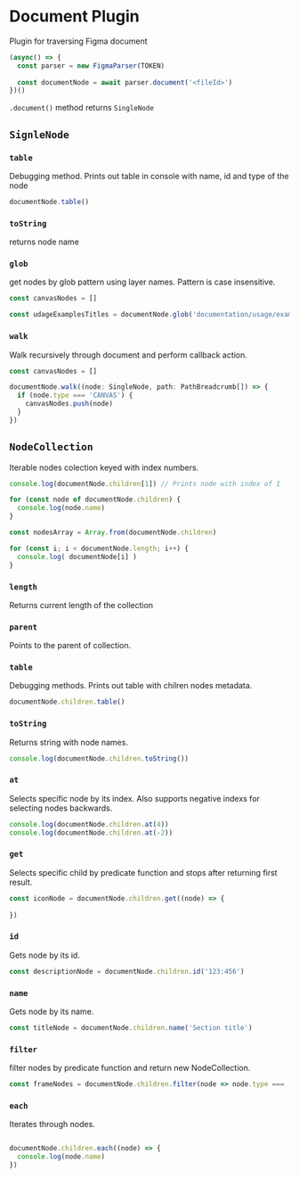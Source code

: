 # Document Plugin

Plugin for traversing Figma document

```javascript
(async() => {
  const parser = new FigmaParser(TOKEN)
  
  const documentNode = await parser.document('<fileId>')
})()
```
`.document()` method returns `SingleNode`

## `SignleNode`

### `table`
Debugging method. Prints out table in console with name, id and type of the node
```javascript
documentNode.table()
```

### `toString`
returns node name

### `glob`
get nodes by glob pattern using layer names. Pattern is case insensitive.

```javascript
const canvasNodes = [] 

const udageExamplesTitles = documentNode.glob('documentation/usage/examples/**/title')
```

### `walk`
Walk recursively through document and perform callback action.
```javascript
const canvasNodes = [] 

documentNode.walk((node: SingleNode, path: PathBreadcrumb[]) => {
  if (node.type === 'CANVAS') {
    canvasNodes.push(node)
  }
})
```

## `NodeCollection`
Iterable nodes colection keyed with index numbers.

```javascript
console.log(documentNode.children[1]) // Prints node with index of 1

for (const node of documentNode.children) {
  console.log(node.name)
}

const nodesArray = Array.from(documentNode.children)

for (const i; i < documentNode.length; i++) {
  console.log( documentNode[i] )
}
```

### `length`
Returns current length of the collection 

### `parent`
Points to the parent of collection.

### `table`
Debugging methods. Prints out table with chilren nodes metadata.

```javascript
documentNode.children.table()
```

### `toString`
Returns string with node names.

```javascript
console.log(documentNode.children.toString())
```

### `at`
Selects specific node by its index. Also supports negative indexs for selecting nodes backwards.

```javascript
console.log(documentNode.children.at(4))
console.log(documentNode.children.at(-2))
```

### `get`
Selects specific child by predicate function and stops after returning first result.

```javascript
const iconNode = documentNode.children.get((node) => {
  
})
```

### `id`
Gets node by its id.

```javascript
const descriptionNode = documentNode.children.id('123:456')
```

### `name`
Gets node by its name.

```javascript
const titleNode = documentNode.children.name('Section title')
```

### `filter`
filter nodes by predicate function and return new NodeCollection.

```javascript
const frameNodes = documentNode.children.filter(node => node.type === 'FRAME')
```

### `each`
Iterates through nodes.
```javascript

documentNode.children.each((node) => {
  console.log(node.name)
})
```




